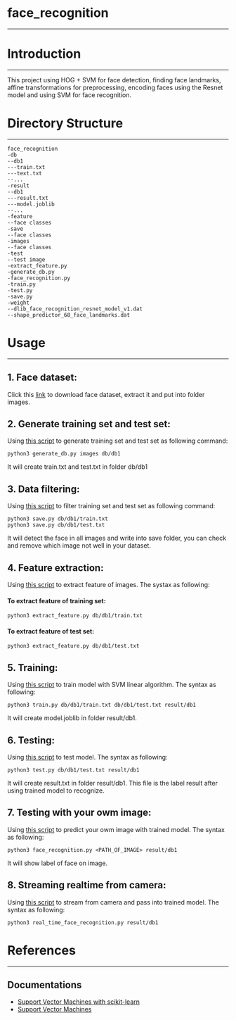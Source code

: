 # face_recognition
----
# Introduction
----
This project using HOG + SVM for face detection, finding face landmarks, affine transformations for preprocessing, encoding faces using the Resnet model and using SVM for face recognition.
# Directory Structure
----
```
face_recognition
-db
--db1
---train.txt
---text.txt
--...
-result
--db1
---result.txt
---model.joblib
--...
-feature
--face classes
-save
--face classes
-images
--face classes
-test
--test image
-extract_feature.py
-generate_db.py
-face_recognition.py
-train.py
-test.py
-save.py
-weight
--dlib_face_recognition_resnet_model_v1.dat
--shape_predictor_68_face_landmarks.dat
```
# Usage
----
## 1. Face dataset:
Click this [link](https://drive.google.com/file/d/1q8EXJY_OPPjIUgsNyIB09eFpZgYW123v/view?usp=sharing) to download face dataset, extract it and put into folder images.
## 2. Generate training set and test set:
Using [this script](https://github.com/fxanhkhoa/IPCamera_Class_Face_Detect/blob/master/face_recognition/generate_db.py) to generate training set and test set as following command:
```
python3 generate_db.py images db/db1
```
It will create train.txt and test.txt in folder db/db1
## 3. Data filtering:
Using [this script](https://github.com/fxanhkhoa/IPCamera_Class_Face_Detect/blob/master/face_recognition/save.py) to filter training set and test set as following command:
```
python3 save.py db/db1/train.txt 
python3 save.py db/db1/test.txt
```
It will detect the face in all images and write into save folder, you can check and remove which image not well in your dataset.
## 4. Feature extraction:
Using [this script](https://github.com/fxanhkhoa/IPCamera_Class_Face_Detect/blob/master/face_recognition/extract_feature.py) to extract feature of images. The systax as following:
#### To extract feature of training set:
```
python3 extract_feature.py db/db1/train.txt
```
#### To extract feature of test set:
```
python3 extract_feature.py db/db1/test.txt
```
## 5. Training:
Using [this script](https://github.com/fxanhkhoa/IPCamera_Class_Face_Detect/blob/master/face_recognition/train.py) to train model with SVM linear algorithm. The syntax as following:
```
python3 train.py db/db1/train.txt db/db1/test.txt result/db1
```
It will create model.joblib in folder result/db1.
## 6. Testing:
Using [this script](https://github.com/fxanhkhoa/IPCamera_Class_Face_Detect/blob/master/face_recognition/test.py) to test model. The syntax as following:
```
python3 test.py db/db1/test.txt result/db1
```
It will create result.txt in folder result/db1. This file is the label result after using trained model to recognize.
## 7. Testing with your owm image:
Using [this script](https://github.com/fxanhkhoa/IPCamera_Class_Face_Detect/blob/master/face_recognition/face_recognition.py) to predict your owm image with trained model. The syntax as following:
```
python3 face_recognition.py <PATH_OF_IMAGE> result/db1
```
It will show label of face on image.
## 8. Streaming realtime from camera:
Using [this script](https://github.com/fxanhkhoa/IPCamera_Class_Face_Detect/blob/master/face_recognition/real_time_face_recognition.py) to stream from camera and pass into trained model. The syntax as following:
```
python3 real_time_face_recognition.py result/db1
```

# References
----

## Documentations

* [Support Vector Machines with scikit-learn](https://www.datacamp.com/community/tutorials/svm-classification-scikit-learn-python)
* [Support Vector Machines](http://scikit-learn.org/stable/modules/svm.html)
